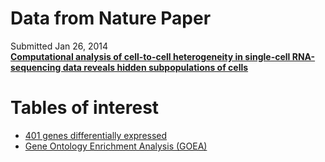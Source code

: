 # Data  from Nature Paper    
Submitted Jan 26, 2014    
[**Computational analysis of cell-to-cell heterogeneity in single-cell RNA-sequencing data reveals hidden subpopulations of cells**](http://www.nature.com/nbt/journal/v33/n2/full/nbt.3102.html)

# Tables of interest    
  * [401 genes differentially expressed](./nbt.3102-S4.xlsx)    
  * [Gene Ontology Enrichment Analysis (GOEA)](./nbt.3102-S6.xlsx)    
